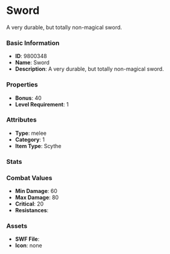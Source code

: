 # Sword

A very durable, but totally non-magical sword.

### Basic Information

- **ID**: 9800348
- **Name**: Sword
- **Description**: A very durable, but totally non-magical sword.

### Properties

- **Bonus**: 40
- **Level Requirement**: 1

### Attributes

- **Type**: melee     
- **Category**: 1
- **Item Type**: Scythe

### Stats


### Combat Values

- **Min Damage**: 60
- **Max Damage**: 80
- **Critical**: 20
- **Resistances**: 

### Assets

- **SWF File**: 
- **Icon**: none


